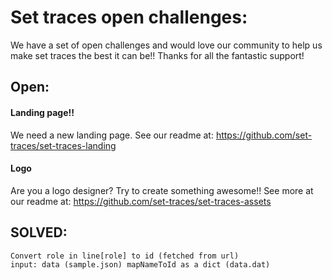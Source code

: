 # Set traces open challenges:
We have a set of open challenges and would love our community to help us make set traces the best it can be!! Thanks for all the fantastic support!

## Open:
#### Landing page!!
We need a new landing page. See our readme at: https://github.com/set-traces/set-traces-landing

#### Logo
Are you a logo designer? Try to create something awesome!!
See more at our readme at: https://github.com/set-traces/set-traces-assets

## SOLVED:
	Convert role in line[role] to id (fetched from url)
	input: data (sample.json) mapNameToId as a dict (data.dat)
